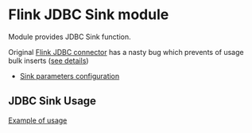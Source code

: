 # Flink JDBC Sink module

Module provides JDBC Sink function.


Original [Flink JDBC connector](https://github.com/apache/flink-connector-jdbc) has a nasty bug which prevents of usage bulk inserts ([see details](https://issues.apache.org/jira/browse/FLINK-17488))

- [Sink parameters configuration](src/main/java/com/ness/flink/sink/jdbc/properties/JdbcSinkProperties.java)

## JDBC Sink Usage 

[Example of usage](src/test/java/com/ness/flink/sink/jdbc/JdbcSinkIT.java)
